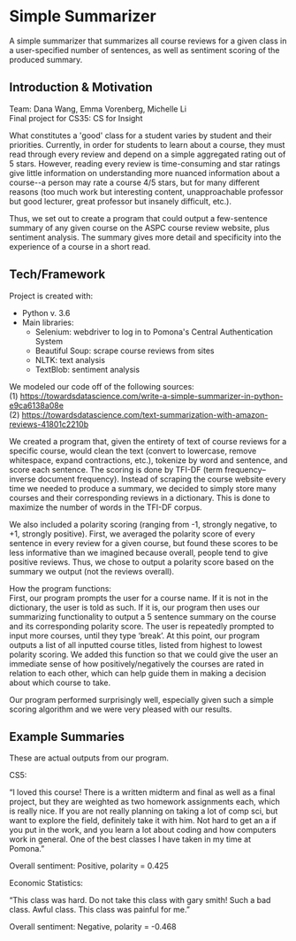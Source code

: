 # Simple Summarizer  
A simple summarizer that summarizes all course reviews for a given class in a user-specified number of sentences, as well as sentiment scoring of the produced summary. 

## Introduction & Motivation  
Team: Dana Wang, Emma Vorenberg, Michelle Li  
Final project for CS35: CS for Insight  

What constitutes a 'good' class for a student varies by student and their priorities. Currently, in order for students to learn about a course, they must read through every review and depend on a simple aggregated rating out of 5 stars. However, reading every review is time-consuming and star ratings give little information on understanding more nuanced information about a course--a person may rate a course 4/5 stars, but for many different reasons (too much work but interesting content, unapproachable professor but good lecturer, great professor but insanely difficult, etc.). 

Thus, we set out to create a program that could output a few-sentence summary of any given course on the ASPC course review website, plus sentiment analysis. The summary gives more detail and specificity into the experience of a  course in a short read. 


## Tech/Framework
Project is created with:  
* Python v. 3.6
* Main libraries:
  + Selenium: webdriver to log in to Pomona's Central Authentication System
  + Beautiful Soup: scrape course reviews from sites
  + NLTK: text analysis
  + TextBlob: sentiment analysis 

We modeled our code off of the following sources:  
(1) https://towardsdatascience.com/write-a-simple-summarizer-in-python-e9ca6138a08e  
(2) https://towardsdatascience.com/text-summarization-with-amazon-reviews-41801c2210b  

We created a program that, given the entirety of text of course reviews for a specific course, would clean the text (convert to lowercase, remove whitespace, expand contractions, etc.), tokenize by word and sentence, and score each sentence. The scoring is done by TFI-DF (term frequency–inverse document frequency). Instead of scraping the course website every time we needed to produce a summary, we decided to simply store many courses and their corresponding reviews in a dictionary. This is done to maximize the number of words in the TFI-DF corpus.

We also included a polarity scoring (ranging from -1, strongly negative, to +1, strongly positive). First, we averaged the polarity score of every sentence in every review for a given course, but found these scores to be less informative than we imagined because overall, people tend to give positive reviews. Thus, we chose to output a polarity score based on the summary we output (not the reviews overall). 

How the program functions:  
First, our program prompts the user for a course name. If it is not in the dictionary, the user is told as such. If it is, our program then uses our summarizing functionality to output a 5 sentence summary on the course and its corresponding polarity score. The user is repeatedly prompted to input more courses, until they type ‘break’. At this point, our program outputs a list of all inputted course titles, listed from highest to lowest polarity scoring. We added this function so that we could give the user an immediate sense of how positively/negatively the courses are rated in relation to each other, which can help guide them in making a decision about which course to take. 

Our program performed surprisingly well, especially given such a simple scoring algorithm and we were very pleased with our results.


## Example Summaries  
These are actual outputs from our program. 

CS5:  

“I loved this course! There is a written midterm and final as well as a final project, but they are weighted as two homework assignments each, which is really nice. If you are not really planning on taking a lot of comp sci, but want to explore the field, definitely take it with him. Not hard to get an a if you put in the work, and you learn a lot about coding and how computers work in general. One of the best classes I have taken in my time at Pomona.”

Overall sentiment: Positive, polarity = 0.425


Economic Statistics:  

“This class was hard. Do not take this class with gary smith! Such a bad class. Awful class. This class was painful for me.”

Overall sentiment: Negative, polarity = -0.468

